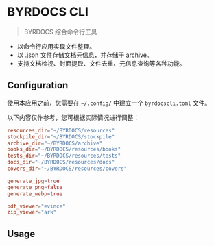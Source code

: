 # BYRDOCS CLI

> BYRDOCS 综合命令行工具

- 以命令行应用实现文件整理。
- 以 .json 文件存储文档元信息，并存储于 [archive](https://github.com/byrdocs/byrdocs-archive)。
- 支持文档检视、封面提取、文件去重、元信息查询等各种功能。

## Configuration

使用本应用之前，您需要在 `~/.config/` 中建立一个 `byrdocscli.toml` 文件。

以下内容仅作参考，您可根据实际情况进行调整：

```toml
resources_dir="~/BYRDOCS/resources"
stockpile_dir="~/BYRDOCS/stockpile"
archive_dir="~/BYRDOCS/archive"
books_dir="~/BYRDOCS/resources/books"
tests_dir="~/BYRDOCS/resources/tests"
docs_dir="~/BYRDOCS/resources/docs"
covers_dir="~/BYRDOCS/resources/covers"

generate_jpg=true
generate_png=false
generate_webp=true

pdf_viewer="evince"
zip_viewer="ark"
```

## Usage
